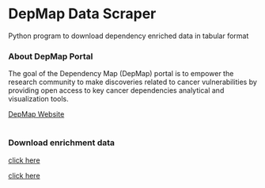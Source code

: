 # DepMap Data Scraper

Python program to download dependency enriched data in tabular format 

### About DepMap Portal

The goal of the Dependency Map (DepMap) portal is to empower the research community to make discoveries related to cancer vulnerabilities by providing open access to key cancer dependencies analytical and visualization tools.

[DepMap Website](https://depmap.org/portal/)


#

### Download enrichment data
[click here](https://github.com/MayurDivate/DepmapData/tree/main/output)

[click here](./output)